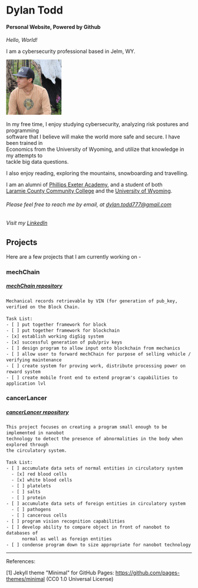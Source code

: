 # Dylan Todd
#### Personal Website, Powered by Github 

_Hello, World!_

I am a cybersecurity professional based in Jelm, WY.

<img src="/images/profilephoto.jpg" alt="profilePhoto"
        title="Picture of me" width="150" height="150" />

In my free time, I enjoy studying cybersecurity, analyzing risk postures and programming   
software that I believe will make the world more safe and secure. I have been trained in   
Economics from the University of Wyoming, and utilize that knowledge in my attempts to   
tackle big data questions.

I also enjoy reading, exploring the mountains, snowboarding and travelling.

I am an alumni of [Phillips Exeter Academy](https://www.exeter.edu/), and a student of both  
[Laramie County Community College](https://www.lccc.wy.edu/) and the [University of Wyoming](http://www.uwyo.edu/).

###### Please feel free to reach me by email, at <dylan.todd777@gmail.com>

###### Visit my [LinkedIn](https://www.linkedin.com/in/dylan-todd/)

## Projects 

Here are a few projects that I am currently working on -  

### mechChain
##### [mechChain repository](https://github.com/dylantodd/mechChain)


    Mechanical records retrievable by VIN (for generation of pub_key, verified on the Block Chain. 
    
    Task List: 
    - [ ] put together framework for block
    - [ ] put together framework for blockchain
    - [x] establish working digSig system
    - [x] successful generation of pub/priv keys
    - [ ] design program to allow input onto blockchain from mechanics 
    - [ ] allow user to forward mechChain for purpose of selling vehicle / verifying maintenance 
    - [ ] create system for proving work, distribute processing power on reward system
    - [ ] create mobile front end to extend program's capabilities to application lvl

### cancerLancer
##### [cancerLancer repository](https://github.com/dylantodd/cancerLancer)


    This project focuses on creating a program small enough to be implemented in nanobot   
    technology to detect the presence of abnormalities in the body when explored through   
    the circulatory system.

    Task List: 
    - [ ] accumulate data sets of normal entities in circulatory system
      - [x] red blood cells
      - [x] white blood cells
      - [ ] platelets
      - [ ] salts
      - [ ] protein 
    - [ ] accumulate data sets of foreign entities in circulatory system 
      - [ ] pathogens
      - [ ] cancerous cells
    - [ ] program vision recognition capabilities 
    - [ ] develop ability to compare object in front of nanobot to databases of   
          normal as well as foreign entities
    - [ ] condense program down to size appropriate for nanobot technology
___

References:

[1] Jekyll theme "Minimal" for GitHub Pages: https://github.com/pages-themes/minimal (CC0 1.0 Universal License)
